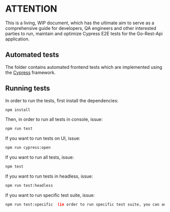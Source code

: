 # ATTENTION

This is a living, WIP document, which has the ultimate aim to serve as a comprehensive guide for developers, QA engineers and other interested parties
to run, maintain and optimize Cypress E2E tests for the Go-Rest-Api application.

## Automated tests

The folder contains automated frontend tests which are implemented using the [Cypress] framework.


## Running tests

In order to run the tests, first install the dependencies: 

```bash
npm install
```

Then, in order to run all tests in console, issue:

```bash
npm run test
```

If you want to run tests on UI, issue:

```bash
npm run cypress:open
```

If you want to run all tests, issue:

```bash
npm test
```

If you want to run tests in headless, issue:

```bash
npm run test:headless
```

If you want to run specific test suite, issue:

```bash
npm run test:specific  (in order to run specific test suite, you can add path to file in a test script in a package.json)
```



[Cypress]:                              https://www.cypress.io/
